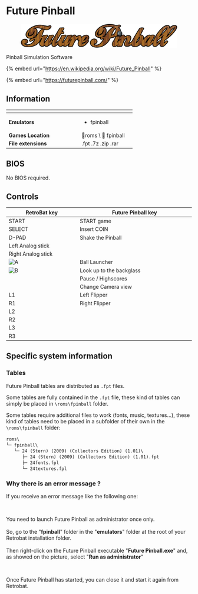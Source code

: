 # Future Pinball

<div align="left">

<figure><img src="https://raw.githubusercontent.com/fabricecaruso/es-theme-carbon/52ff37c9e265587d006945a2ba695b5a962b3a3d/art/logos/fpinball.svg" alt=""><figcaption></figcaption></figure>

</div>

Pinball Simulation Software

{% embed url="https://en.wikipedia.org/wiki/Future_Pinball" %}

{% embed url="https://futurepinball.com/" %}

## Information

<table data-header-hidden><thead><tr><th width="184"></th><th></th><th data-hidden></th></tr></thead><tbody><tr><td><strong>Emulators</strong></td><td><ul><li>fpinball</li></ul></td><td></td></tr><tr><td><strong>Games Location</strong></td><td><span data-gb-custom-inline data-tag="emoji" data-code="1f4c2">📂</span>roms \ <span data-gb-custom-inline data-tag="emoji" data-code="1f4c2">📂</span> fpinball</td><td></td></tr><tr><td><strong>File extensions</strong></td><td>.fpt .7z .zip .rar</td><td></td></tr></tbody></table>

## BIOS

No BIOS required.

## Controls

<table><thead><tr><th width="258">RetroBat key</th><th width="443">Future Pinball key</th></tr></thead><tbody><tr><td>START</td><td>START game</td></tr><tr><td>SELECT</td><td>Insert COIN</td></tr><tr><td>D-PAD</td><td>Shake the Pinball</td></tr><tr><td>Left Analog stick</td><td></td></tr><tr><td>Right Analog stick</td><td></td></tr><tr><td><img src="../../../.gitbook/assets/image (1) (2) (1).png" alt="A"></td><td>Ball Launcher</td></tr><tr><td><img src="../../../.gitbook/assets/image (4) (1).png" alt="B"></td><td>Look up to the backglass</td></tr><tr><td><img src="../../../.gitbook/assets/image (3) (1) (2).png" alt="" data-size="original"></td><td>Pause / Highscores</td></tr><tr><td><img src="../../../.gitbook/assets/image (2) (1) (1).png" alt="" data-size="line"></td><td>Change Camera view</td></tr><tr><td>L1</td><td>Left Flipper</td></tr><tr><td>R1</td><td>Right Flipper</td></tr><tr><td>L2</td><td></td></tr><tr><td>R2</td><td></td></tr><tr><td>L3</td><td></td></tr><tr><td>R3</td><td></td></tr></tbody></table>

## Specific system information

### Tables

Future Pinball tables are distributed as `.fpt` files.&#x20;

Some tables are fully contained in the `.fpt` file, these kind of tables can simply be placed in `\roms\fpinball` folder.

Some tables require additional files to work (fonts, music, textures...), these kind of tables need to be placed in a subfolder of their own in the `\roms\fpinball` folder:

```
roms\
└─ fpinball\
   └─ 24 (Stern) (2009) (Collectors Edition) (1.01)\
      ├─ 24 (Stern) (2009) (Collectors Edition) (1.01).fpt
      ├─ 24fonts.fpl
      └─ 24textures.fpl
```

### **Why there is an error message ?**

If you receive an error message like the following one:

<div align="left">

<figure><img src="https://i.imgur.com/UjD7GIy.png" alt=""><figcaption></figcaption></figure>

</div>

You need to launch Future Pinball as administrator once only.\
\
So, go to the "**fpinball**" folder in the "**emulators**" folder at the root of your Retrobat installation folder.\
\
Then right-click on the Future Pinball executable "**Future Pinball.exe**" and, as showed on the picture, select "**Run as administrator**"

<div align="left">

<figure><img src="https://i.imgur.com/2XXANBV.png" alt=""><figcaption></figcaption></figure>

</div>

Once Future Pinball has started, you can close it and start it again from Retrobat.
